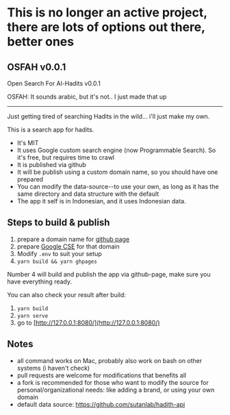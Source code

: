 # This is no longer an active project, there are lots of options out there, better ones

## OSFAH v0.0.1

Open Search For Al-Hadits v0.0.1

OSFAH: It sounds arabic, but it's not.. I just made that up

---

Just getting tired of searching Hadits in the wild... i'll just make my own.

This is a search app for hadits.

- It's MIT
- It uses Google custom search engine (now Programmable Search). So it's free, but requires time to crawl
- It is published via github
- It will be publish using a custom domain name, so you should have one prepared
- You can modify the data-source--to use your own, as long as it has the same directory and data structure with the default
- The app it self is in Indonesian, and it uses Indonesian data.


## Steps to build & publish

1. prepare a domain name for [github page](https://docs.github.com/en/pages/configuring-a-custom-domain-for-your-github-pages-site)
2. prepare [Google CSE](https://programmablesearchengine.google.com/about/) for that domain
3. Modify `.env` to suit your setup
4. `yarn build && yarn ghpages`

Number 4 will build and publish the app via github-page, make sure you have everything ready.

You can also check your result after build:
1. `yarn build`
2. `yarn serve`
3. go to [http://127.0.0.1:8080/](http://127.0.0.1:8080/)


## Notes

- all command works on Mac, probably also work on bash on other systems (i haven't check)
- pull requests are welcome for modifications that benefits all
- a fork is recommended for those who want to modify the source for personal/organizational needs: like adding a brand, or using your own domain
- default data source: https://github.com/sutanlab/hadith-api

